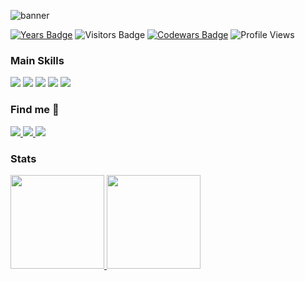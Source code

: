 ![banner](https://user-images.githubusercontent.com/52518797/112150459-e19ad580-8bbe-11eb-86a4-3dc02d489ae7.png)   

[![Years Badge](https://badges.pufler.dev/years/sampaiorafael)](https://badges.pufler.dev)
![Visitors Badge](https://visitor-badge.glitch.me/badge?page_id=sampaiorafael.sampaiorafael)
[![Codewars Badge](https://www.codewars.com/users/sampaiorafael/badges/micro)](https://www.codewars.com/users/sampaiorafael/badges/micro)
![Profile Views](https://komarev.com/ghpvc/?username=sampaiorafael&color=blue)

### Main Skills

<p align="left">

<img src="https://img.shields.io/badge/JavaScript-F7DF1E?style=for-the-badge&logo=javascript&logoColor=black" />
<img src="https://img.shields.io/badge/Node.js-43853D?style=for-the-badge&logo=node.js&logoColor=white" />
<img src="https://img.shields.io/badge/TypeScript-007ACC?style=for-the-badge&logo=typescript&logoColor=white" />
<img src="https://img.shields.io/badge/Express.js-404D59?style=for-the-badge&logo=express&logoColor=white" />
<img src="https://img.shields.io/badge/MySQL-00000F?style=for-the-badge&logo=mysql&logoColor=white" />

</p>

### Find me :wave:

<p align="left">
  
  <a href="https://www.instagram.com/rafaleceu/" alt="Instagram">
  <img src="https://img.shields.io/badge/-Instagram-DF0174?style=for-the-badge&logo=instagram&logoColor=white&link=https://www.instagram.com/rafaleceu/"/>
  </a>
  
  <a href="https://www.linkedin.com/in/sampaiorafaeldev" alt="Linkedin">
  <img src="https://img.shields.io/badge/-Linkedin-0e76a8?style=for-the-badge&logo=Linkedin&logoColor=white&link=https://www.linkedin.com/in/sampaiorafaeldev" />
  </a>

  <a href="https://www.facebook.com/rafasampaio021/" alt="Facebook">
  <img src="https://img.shields.io/badge/-Facebook-3b5998?style=for-the-badge&logo=facebook&logoColor=white&link=https://www.facebook.com/rafasampaio021"/>
  </a>
  
</p>

### Stats

<p align="justify">
  
  <a href="https://github.com/sampaiorafael/github-readme-stats">
    <img
      height="150"
      src="https://github-readme-stats.vercel.app/api?username=sampaiorafael&count_private=true&show_icons=true&custom_title=Github%20Status&show=issues&theme=radical"
    />
  </a>
  
   <a href="https://github.com/sampaiorafael/github-readme-stats">
    <img
      height="150"
      src="https://github-readme-stats.vercel.app/api/top-langs/?username=sampaiorafael&layout=compact&theme=radical" />
  </a>  
  
</p>


